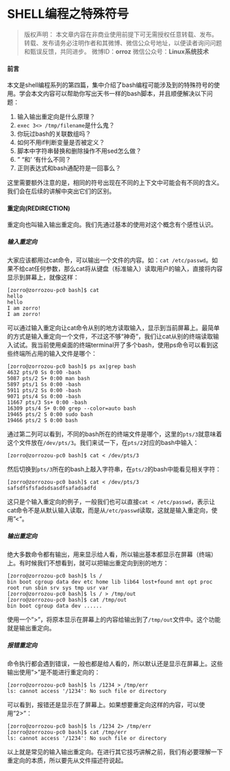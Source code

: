 # SHELL编程之特殊符号

> 版权声明： 本文章内容在非商业使用前提下可无需授权任意转载、发布。
> 转载、发布请务必注明作者和其微博、微信公众号地址，以便读者询问问题和甄误反馈，共同进步。
> 微博ID：**orroz**
> 微信公众号：**Linux系统技术**

#### 前言

本文是shell编程系列的第四篇，集中介绍了bash编程可能涉及到的特殊符号的使用。学会本文内容可以帮助你写出天书一样的bash脚本，并且顺便解决以下问题：

1. 输入输出重定向是什么原理？
2.  `exec 3<> /tmp/filename`是什么鬼？
3. 你玩过bash的关联数组吗？
4. 如何不用if判断变量是否被定义？
5. 脚本中字符串替换和删除操作不用sed怎么做？
6. ” “和’ ‘有什么不同？
7. 正则表达式和bash通配符是一回事么？

这里需要额外注意的是，相同的符号出现在不同的上下文中可能会有不同的含义。我们会在后续的讲解中突出它们的区别。

#### 重定向(REDIRECTION)

重定向也叫输入输出重定向。我们先通过基本的使用对这个概念有个感性认识。

##### 输入重定向

大家应该都用过cat命令，可以输出一个文件的内容。如：`cat /etc/passwd`。如果不给cat任何参数，那么cat将从键盘（标准输入）读取用户的输入，直接将内容显示到屏幕上，就像这样：
```
[zorro@zorrozou-pc0 bash]$ cat
hello
hello
I am zorro!
I am zorro!
```
可以通过输入重定向让cat命令从别的地方读取输入，显示到当前屏幕上。最简单的方式是输入重定向一个文件，不过这不够“神奇”，我们让cat从别的终端读取输入试试。我当前使用桌面的终端terminal开了多个bash，使用ps命令可以看到这些终端所占用的输入文件是哪个：
```
[zorro@zorrozou-pc0 bash]$ ps ax|grep bash
4632 pts/0 Ss 0:00 -bash
5087 pts/2 S+ 0:00 man bash
5897 pts/1 Ss 0:00 -bash
5911 pts/2 Ss 0:00 -bash
9071 pts/4 Ss 0:00 -bash
11667 pts/3 Ss+ 0:00 -bash
16309 pts/4 S+ 0:00 grep --color=auto bash
19465 pts/2 S 0:00 sudo bash
19466 pts/2 S 0:00 bash
```
通过第二列可以看到，不同的bash所在的终端文件是哪个，这里的`pts/3`就意味着这个文件放在`/dev/pts/3`。我们来试一下，在`pts/2`对应的bash中输入：
```
[zorro@zorrozou-pc0 bash]$ cat < /dev/pts/3
```
然后切换到`pts/3`所在的bash上敲入字符串，在`pts/2`的bash中能看见相关字符：
```
[zorro@zorrozou-pc0 bash]$ cat < /dev/pts/3
safsdfsfsfadsdsasdfsafadsadfd
```
这只是个输入重定向的例子，一般我们也可以直接`cat < /etc/passwd`，表示让cat命令不是从默认输入读取，而是从`/etc/passwd`读取，这就是输入重定向，使用”<“。

##### 输出重定向

绝大多数命令都有输出，用来显示给人看，所以输出基本都显示在屏幕（终端）上。有时候我们不想看到，就可以把输出重定向到别的地方：
```
[zorro@zorrozou-pc0 bash]$ ls /
bin boot cgroup data dev etc home lib lib64 lost+found mnt opt proc root run sbin srv sys tmp usr var
[zorro@zorrozou-pc0 bash]$ ls / > /tmp/out
[zorro@zorrozou-pc0 bash]$ cat /tmp/out
bin boot cgroup data dev ......
```
使用一个”>”，将原本显示在屏幕上的内容给输出到了`/tmp/out`文件中。这个功能就是输出重定向。

##### 报错重定向

命令执行都会遇到错误，一般也都是给人看的，所以默认还是显示在屏幕上。这些输出使用”>”是不能进行重定向的：
```
[zorro@zorrozou-pc0 bash]$ ls /1234 > /tmp/err
ls: cannot access '/1234': No such file or directory
```
可以看到，报错还是显示在了屏幕上。如果想要重定向这样的内容，可以使用”2>”：
```
[zorro@zorrozou-pc0 bash]$ ls /1234 2> /tmp/err
[zorro@zorrozou-pc0 bash]$ cat /tmp/err
ls: cannot access '/1234': No such file or directory
```
以上就是常见的输入输出重定向。在进行其它技巧讲解之前，我们有必要理解一下重定向的本质，所以要先从文件描述符说起。
